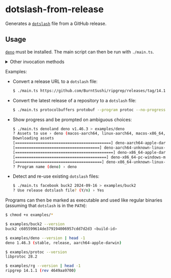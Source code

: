 # dotslash-from-release

Generates a [`dotslash`](https://dotslash-cli.com) file from a GitHub release.

## Usage

[`deno`](https://deno.com) must be installed. The main script can then be run
with `./main.ts`.

<details>
<summary>Other invocation methods</summary>

- Run with explicit permissions:
  ```sh
  $ deno run                                                            \
    --allow-net=github.com,api.github.com,objects.githubusercontent.com \
    main.ts
  ```

- Run without cloning:
  ```sh
  $ deno run                                                            \
    --allow-net=github.com,api.github.com,objects.githubusercontent.com \
    https://github.com/71/dotslash-from-release/raw/refs/heads/main/main.ts
  ```

</details>

Examples:

- Convert a release URL to a `dotslash` file:

  ```sh
  $ ./main.ts https://github.com/BurntSushi/ripgrep/releases/tag/14.1.1 --program rg --no-progress > examples/rg
  ```

- Convert the latest release of a repository to a `dotslash` file:

  ```sh
  $ ./main.ts protocolbuffers protobuf --program protoc --no-progress > examples/protoc
  ```

- Show progress and be prompted on ambiguous choices:

  ```sh
  $ ./main.ts denoland deno v1.46.3 > examples/deno
  ? Assets to use › deno (macos-aarch64, linux-aarch64, macos-x86_64, windows-x86_64, linux-x86_64)
  Downloading assets
  [==========================================] deno-aarch64-apple-darwin.zip 100.00% 42377654/42377654
  [=====================================] deno-aarch64-unknown-linux-gnu.zip 100.00% 51654988/51654988
  [===========================================] deno-x86_64-apple-darwin.zip 100.00% 43844272/43844272
  [========================================] deno-x86_64-pc-windows-msvc.zip 100.00% 42072300/42072300
  [======================================] deno-x86_64-unknown-linux-gnu.zip 100.00% 49337647/49337647
  ? Program name (deno) › deno
  ```

- Detect and re-use existing `dotslash` files:

  ```sh
  $ ./main.ts facebook buck2 2024-09-16 > examples/buck2
  ? Use release dotslash file? (Y/n) › Yes
  ```

Programs can then be marked as executable and used like regular binaries
(assuming that `dotslash` is in the `PATH`):

```sh
$ chmod +x examples/*

$ examples/buck2 --version
buck2 c605599614de379194006957cdd7d2d3 <build-id>

$ examples/deno --version | head -1
deno 1.46.3 (stable, release, aarch64-apple-darwin)

$ examples/protoc --version
libprotoc 28.2

$ examples/rg --version | head -1
ripgrep 14.1.1 (rev 4649aa9700)
```
